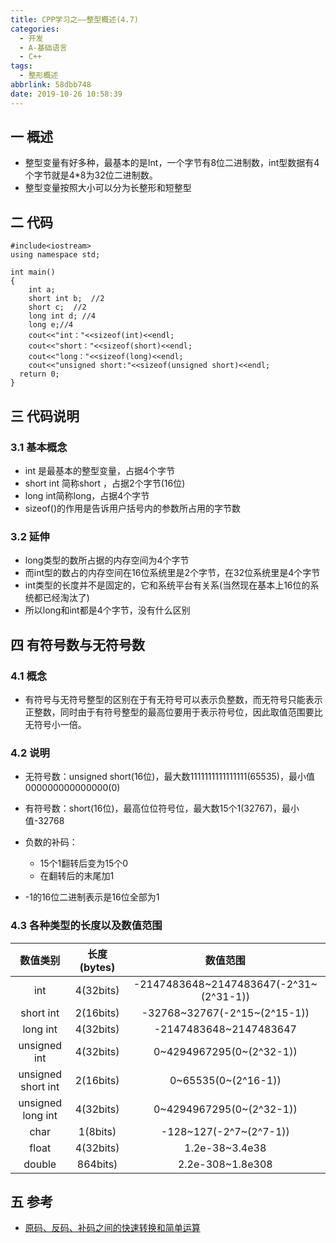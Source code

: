 ```yaml
---
title: CPP学习之——整型概述(4.7)
categories:
  - 开发
  - A-基础语言
  - C++
tags:
  - 整形概述
abbrlink: 58dbb748
date: 2019-10-26 10:58:39
---
```

## 一 概述

* 整型变量有好多种，最基本的是Int，一个字节有8位二进制数，int型数据有4个字节就是4*8为32位二进制数。  
* 整型变量按照大小可以分为长整形和短整型

<!--more-->

## 二 代码

```
#include<iostream>
using namespace std;

int main()
{
	int a;
	short int b;  //2
	short c;  //2
	long int d; //4
	long e;//4
	cout<<"int："<<sizeof(int)<<endl;
	cout<<"short："<<sizeof(short)<<endl;
	cout<<"long："<<sizeof(long)<<endl;
	cout<<"unsigned short:"<<sizeof(unsigned short)<<endl;
  return 0;
}
```

## 三 代码说明

### 3.1 基本概念
* int 是最基本的整型变量，占据4个字节
* short int 简称short ，占据2个字节(16位)
* long int简称long，占据4个字节
* sizeof()的作用是告诉用户括号内的参数所占用的字节数

### 3.2 延伸

* long类型的数所占据的内存空间为4个字节
* 而int型的数占的内存空间在16位系统里是2个字节，在32位系统里是4个字节
* int类型的长度并不是固定的，它和系统平台有关系(当然现在基本上16位的系统都已经淘汰了)
* 所以long和int都是4个字节，没有什么区别

## 四 有符号数与无符号数

### 4.1 概念

* 有符号与无符号整型的区别在于有无符号可以表示负整数，而无符号只能表示正整数，同时由于有符号整型的最高位要用于表示符号位，因此取值范围要比无符号小一倍。

### 4.2 说明

* 无符号数：unsigned short(16位)，最大数1111111111111111(65535)，最小值000000000000000(0)

* 有符号数：short(16位)，最高位位符号位，最大数15个1(32767)，最小值-32768

* 负数的补码：

  - 15个1翻转后变为15个0
  - 在翻转后的末尾加1

* -1的16位二进制表示是16位全部为1

### 4.3 各种类型的长度以及数值范围

|      数值类别      | 长度(bytes) |                数值范围                |
| :----------------: | :---------: | :------------------------------------: |
|        int         |  4(32bits)  | -2147483648~2147483647(-2^31~(2^31-1)) |
|     short int      |  2(16bits)  |      -32768~32767(-2^15~(2^15-1))      |
|      long int      |  4(32bits)  |         -2147483648~2147483647         |
|    unsigned int    |  4(32bits)  |        0~4294967295(0~(2^32-1))        |
| unsigned short int |  2(16bits)  |          0~65535(0~(2^16-1))           |
| unsigned long int  |  4(32bits)  |        0~4294967295(0~(2^32-1))        |
|        char        |  1(8bits)   |         -128~127(-2^7~(2^7-1))         |
|       float        |  4(32bits)  |             1.2e-38~3.4e38             |
|       double       |  864bits)   |            2.2e-308~1.8e308            |

## 五 参考

* [原码、反码、补码之间的快速转换和简单运算][1]



[1]:https://jingyan.baidu.com/article/48b37f8ddb08be1a65648875.html